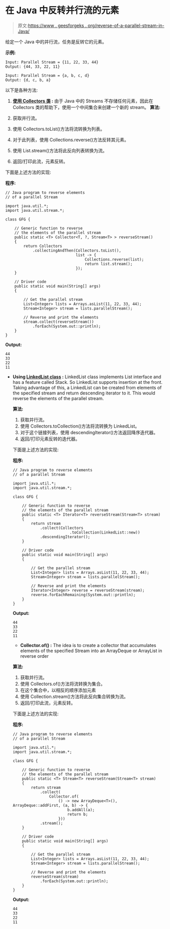 # 在 Java 中反转并行流的元素

> 原文:[https://www . geesforgeks . org/reverse-of-a-parallel-stream-in-Java/](https://www.geeksforgeeks.org/reverse-elements-of-a-parallel-stream-in-java/)

给定一个 Java 中的并行流，任务是反转它的元素。

**示例:**

```
Input: Parallel Stream = {11, 22, 33, 44}
Output: {44, 33, 22, 11}

Input: Parallel Stream = {a, b, c, d}
Output: {d, c, b, a}

```

以下是各种方法:

1.  **[使用 Collectors 类](https://www.geeksforgeeks.org/collections-sort-java-examples/) :** 由于 Java 中的 Streams 不存储任何元素，因此在 Collectors 类的帮助下，使用一个中间集合来创建一个新的 stream。
    **算法:**

1.  获取并行流。
2.  使用 Collectors.toList()方法将流转换为列表。
3.  对于此列表，使用 Collections.reverse()方法反转其元素。
4.  使用 List.stream()方法将此反向列表转换为流。
5.  返回/打印此流，元素反转。

下面是上述方法的实现:

**程序:**

```
// Java program to reverse elements
// of a parallel Stream

import java.util.*;
import java.util.stream.*;

class GFG {

    // Generic function to reverse
    // the elements of the parallel stream
    public static <T> Collector<T, ?, Stream<T> > reverseStream()
    {
        return Collectors
            .collectingAndThen(Collectors.toList(),
                               list -> {
                                   Collections.reverse(list);
                                   return list.stream();
                               });
    }

    // Driver code
    public static void main(String[] args)
    {

        // Get the parallel stream
        List<Integer> lists = Arrays.asList(11, 22, 33, 44);
        Stream<Integer> stream = lists.parallelStream();

        // Reverse and print the elements
        stream.collect(reverseStream())
            .forEach(System.out::println);
    }
}
```

**Output:**

```
44
33
22
11

```

*   **Using [LinkedList class](https://www.geeksforgeeks.org/linked-list-in-java/) :** LinkedList class implements List interface and has a feature called Stack. So LinkedList supports insertion at the front. Taking advantage of this, a LinkedList can be created from elements of the specified stream and return descending iterator to it. This would reverse the elements of the parallel stream.

    **算法:**

    1.  获取并行流。
    2.  使用 Collectors.toCollection()方法将流转换为 LinkedList。
    3.  对于这个链接列表，使用 descendingIterator()方法返回降序迭代器。
    4.  返回/打印元素反转的迭代器。

    下面是上述方法的实现:

    **程序:**

    ```
    // Java program to reverse elements
    // of a parallel Stream

    import java.util.*;
    import java.util.stream.*;

    class GFG {

        // Generic function to reverse
        // the elements of the parallel stream
        public static <T> Iterator<T> reverseStream(Stream<T> stream)
        {
            return stream
                .collect(Collectors
                             .toCollection(LinkedList::new))
                .descendingIterator();
        }

        // Driver code
        public static void main(String[] args)
        {

            // Get the parallel stream
            List<Integer> lists = Arrays.asList(11, 22, 33, 44);
            Stream<Integer> stream = lists.parallelStream();

            // Reverse and print the elements
            Iterator<Integer> reverse = reverseStream(stream);
            reverse.forEachRemaining(System.out::println);
        }
    }
    ```

    **Output:**

    ```
    44
    33
    22
    11

    ```

    *   **Collector.of() :** The idea is to create a collector that accumulates elements of the specified Stream into an ArrayDeque or ArrayList in reverse order

    **算法:**

    1.  获取并行流。
    2.  使用 Collectors.of()方法将流转换为集合。
    3.  在这个集合中，以相反的顺序添加元素
    4.  使用 Collection.stream()方法将此反向集合转换为流。
    5.  返回/打印此流，元素反转。

    下面是上述方法的实现:

    **程序:**

    ```
    // Java program to reverse elements
    // of a parallel Stream

    import java.util.*;
    import java.util.stream.*;

    class GFG {

        // Generic function to reverse
        // the elements of the parallel stream
        public static <T> Stream<T> reverseStream(Stream<T> stream)
        {
            return stream
                .collect(
                    Collector.of(
                        () -> new ArrayDeque<T>(), ArrayDeque::addFirst, (a, b) -> {
                            b.addAll(a);
                            return b;
                        }))
                .stream();
        }

        // Driver code
        public static void main(String[] args)
        {

            // Get the parallel stream
            List<Integer> lists = Arrays.asList(11, 22, 33, 44);
            Stream<Integer> stream = lists.parallelStream();

            // Reverse and print the elements
            reverseStream(stream)
                .forEach(System.out::println);
        }
    }
    ```

    **Output:**

    ```
    44
    33
    22
    11

    ```
